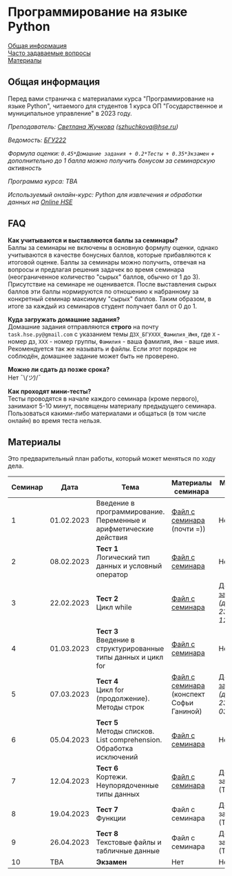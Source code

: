 # Программирование на языке Python 

[Общая информация](#general)  
[Часто задаваемые вопросы](#faq)  
[Материалы](#content)  

<a name="general"/>

## Общая информация

Перед вами страничка с материалами курса "Программирование на языке Python", читаемого для студентов 1 курса ОП "Государственное и муниципальное управление" в 2023 году.

_Преподаватель: [Светлана Жучкова](https://www.hse.ru/staff/lanalob) (szhuchkova@hse.ru)_

_Ведомость: [БГУ222](https://docs.google.com/spreadsheets/d/11PNuKEm0iSWwLvrwMJ1losbMYlQ-ufx9sXFnbUeKXqA/edit?usp=sharing)_

_Формула оценки: `0.45*Домашние задания + 0.2*Тесты + 0.35*Экзамен` + дополнительно до 1 балла можно получить бонусом за семинарскую активность_

_Программа курса: TBA_

_Используемый онлайн-курс: Python для извлечения и обработки данных на [Online HSE](https://online.hse.ru/course/view.php?id=4945)_

<a name="faq"/>

## FAQ
**Как учитываются и выставляются баллы за семинары?**  
Баллы за семинары не включены в основную формулу оценки, однако учитываются в качестве бонусных баллов, которые прибавляются к итоговой оценке. Баллы за семинары можно получить, отвечая на вопросы и предлагая решения задачек во время семинара (неограниченное количество "сырых" баллов, обычно от 1 до 3). Присутствие на семинаре не оценивается. После выставления сырых баллов эти баллы нормируются по отношению к набранному за конкретный семинар максимуму "сырых" баллов. Таким образом, в итоге за каждый из семинаров студент получает балл от 0 до 1. 

**Куда загружать домашние задания?**  
Домашние задания отправляются **строго** на почту `task.hse.py@gmail.com` с указанием темы `ДЗX_БГУXXX_Фамилия_Имя`, где `Х` - номер дз, `ХХХ` - номер группы, `Фамилия` - ваша фамилия, `Имя` - ваше имя. Рекомендуется так же называть и файлы. Если этот порядок не соблюдён, домашнее задание может быть не проверено.

**Можно ли сдать дз позже срока?**  
Нет ¯\\_(ツ)_/¯ 

**Как проходят мини-тесты?**  
Тесты проводятся в начале каждого семинара (кроме первого), занимают 5-10 минут, посвящены материалу предыдущего семинара. Пользоваться какими-либо материалами и общаться (в том числе онлайн) во время теста нельзя.

<a name="content"/>

## Материалы

Это предварительный план работы, который может меняться по ходу дела.

| Семинар | Дата | Тема | Материалы семинара | Материалы на дом | 
|---------|------|------|--------------------|------------------|
| 1 | 01.02.2023 | Введение в программирование. Переменные и арифметические действия | [Файл с семинара](https://disk.yandex.ru/d/ma7hIvGENglFRg) (почти =)) | Нет | 
| 2 | 08.02.2023 | **Тест 1** <br> Логический тип данных и условный оператор | [Файл с семинара](https://disk.yandex.ru/d/MskPnP2Yfdgbpw)| Нет | 
| 3 | 22.02.2023 | **Тест 2** <br> Цикл while | [Файл с семинара](https://disk.yandex.ru/d/MdISldkYLtw6Rg)| [Домашнее задание 1](https://disk.yandex.ru/d/WGUT2XvP10Zatg) <br> _(дедлайн: 23:59 12.03.2023)_| 
| 4 | 01.03.2023 | **Тест 3** <br> Введение в структурированные типы данных и цикл for | [Файл с семинара](https://disk.yandex.ru/d/vs1CuKQV6c2-NA)| Нет | 
| 5 | 07.03.2023 | **Тест 4** <br> Цикл for (продолжение). Методы строк | [Файл с семинара](https://disk.yandex.ru/d/WEbhRxG3dm32ZQ) (конспект Софьи Ганиной)| [Домашнее задание 2](https://disk.yandex.ru/d/b_AnB9eSXPs2vQ) <br> _(дедлайн: 23:59 03.04.2023)_| 
| 6 | 05.04.2023 | **Тест 5** <br> Методы списков. List comprehension. Обработка исключений | [Файл с семинара](https://disk.yandex.ru/d/wm33q7ND7LiWdg)| Нет | 
| 7 | 12.04.2023 | **Тест 6** <br> Кортежи. Неупорядоченные типы данных | [Файл с семинара](https://disk.yandex.ru/d/L8ZouLfcd2_UGA)| Домашнее задание 3 (ТВА) | 
| 8 | 19.04.2023 | **Тест 7** <br> Функции | Файл с семинара| Домашнее задание 4 (ТВА) | 
| 9 | 26.04.2023 | **Тест 8** <br> Текстовые файлы и табличные данные | Файл с семинара | Домашнее задание 5 (ТВА) | 
| 10 | TBA | **Экзамен** | Нет | Нет |
